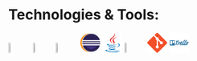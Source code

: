 # Technologies & Tools:

<img src="https://img.icons8.com/fluency/452/unity.png" width=9% height=9%> <img src="https://cdn.icon-icons.com/icons2/836/PNG/512/Android_icon-icons.com_66772.png" width=8% height=8%> <img src="https://img.icons8.com/color/452/firebase.png" width=9% height=9%> <img src="https://raw.githubusercontent.com/caidevOficial/Logos/master/Lenguajes/logo-eclipse.png" width=8% height=8%> <img src="https://raw.githubusercontent.com/devicons/devicon/master/icons/java/java-original.svg" width=8% height=8%> <img src="https://img.icons8.com/color/344/visual-studio-code-2019.png" width=8% height=8%> <img src="https://raw.githubusercontent.com/devicons/devicon/master/icons/git/git-original.svg" width=8% height=8%> <img src="https://raw.githubusercontent.com/devicons/devicon/master/icons/trello/trello-plain-wordmark.svg" width=8% height=8%>

<!--
**LuciaHeredia/luciaheredia** is a ✨ _special_ ✨ repository because its `README.md` (this file) appears on your GitHub profile.

Here are some ideas to get you started:

- 🔭 I’m currently working on ...
- 🌱 I’m currently learning ...
- 👯 I’m looking to collaborate on ...
- 🤔 I’m looking for help with ...
- 💬 Ask me about ...
- 📫 How to reach me: ...
- 😄 Pronouns: ...
- ⚡ Fun fact: ...
-->
